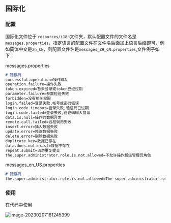 ## 国际化

### 配置

国际化文件位于 `resources/i18n`文件夹，默认配置文件的文件名是`messages.properties`，指定语言的配置文件在文件名后面加上语言后缀即可，例如简体中文是`zh_CN`，则配置文件名是`messages_ZH_CN.properties`,文件例子如下：

messages.properties

```markdown
# 错误码
successful.operation=操作成功
operation.failure=操作失败
token.expired=暂未登录或token已经过期
parameter.failure=参数检验失败
forbidden=没有相关权限
login.failed=登录失败,帐号或密码错误
login.code.timeout=登录失败,验证码已过期
login.code.failed=登录失败,验证码输入错误
data.is.null=操作的数据异常
remote.call.failed=远程调用失败
insert.error=插入数据失败
update.error=修改数据失败
delete.error=删除数据失败
duplicate.key=数据已存在
data.does.not.exist=数据不存在
repeat.submit=请勿重复提交
the.super.administrator.role.is.not.allowed=不允许操作超级管理员角色
```

messages_en_US.properties

```markdown
# 错误码
the.super.administrator.role.is.not.allowed=The super administrator role is not allowed
```

### 使用

在代码中使用





![image-20230207161245399](C:/Users/chun/AppData/Roaming/Typora/typora-user-images/image-20230207161245399.png)
